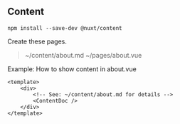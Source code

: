 ## Content

```
npm install --save-dev @nuxt/content
```

Create these pages.

> ~/content/about.md
> ~/pages/about.vue

Example:
How to show content in about.vue

```
<template>
    <div>
        <!-- See: ~/content/about.md for details -->
        <ContentDoc />
    </div>
</template>
```

